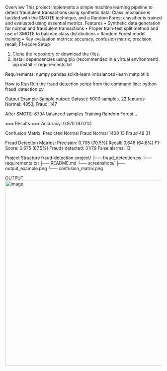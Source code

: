Overview
This project implements a simple machine learning pipeline to detect fraudulent transactions using synthetic data. Class imbalance is tackled with the SMOTE technique, and a Random Forest classifier is trained and evaluated using essential metrics.
Features
•	Synthetic data generation for normal and fraudulent transactions
•	Proper train-test split method and use of SMOTE to balance class distributions
•	Random Forest model training
•	Key evaluation metrics: accuracy, confusion matrix, precision, recall, F1-score
Setup
1.	Clone the repository or download the files.
2.	Install dependencies using pip (recommended in a virtual environment):
pip install -r requirements.txt

Requirements:
numpy
pandas
scikit-learn
imbalanced-learn
matplotlib

How to Run
Run the fraud detection script from the command line:
python fraud_detection.py

Output Example
Sample output:
Dataset: 5000 samples, 22 features
Normal: 4853, Fraud: 147

After SMOTE: 6794 balanced samples
Training Random Forest...

=== Results ===
Accuracy: 0.970 (97.0%)

Confusion Matrix:
           Predicted
        Normal  Fraud
Normal    1408    13
Fraud       48    31

Fraud Detection Metrics:
Precision: 0.705 (70.5%)
Recall:    0.646 (64.6%)
F1-Score:  0.675 (67.5%)
Frauds detected: 31/79
False alarms: 13

Project Structure
fraud-detection-project/
├── fraud_detection.py
├── requirements.txt
├── README.md
└── screenshots/
    ├── output_example.png
    └── confusion_matrix.png

OUTPUT
<img width="767" height="594" alt="image" src="https://github.com/user-attachments/assets/9d0d2dd4-4ea3-4437-be2e-b40dcde95335" />



